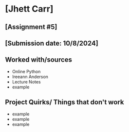 # [Jhett Carr]
## [Assignment #5]
## [Submission date: 10/8/2024]
## Worked with/sources 
* Online Python
* Ireeann Anderson
* Lecture Notes
* example
## Project Quirks/ Things that don't work
* example
* example
* example
